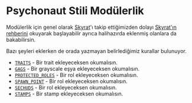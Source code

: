 # Psychonaut Stili Modülerlik

Modülerlik için genel olarak [Skyrat](https://github.com/Skyrat-SS13/Skyrat-tg)'ı takip ettiğimizden dolayı [Skyrat'ın rehberini](https://github.com/Skyrat-SS13/Skyrat-tg/blob/master/modular_skyrat/readme.md) okuyarak başlayabilir ayrıca halihazırda eklenmiş olanlara da bakabilirsin.

Bazı şeyleri eklerken de orada yazmayan belirlediğimiz kurallar bulunuyor.

- [`TRAITS`](modules/traits/README.md "modular_psychonaut/modules/traits/README.md") - Bir trait ekleyeceksen okumalısın.
- [`GAGS`](modules/GAGS/README.md "modular_psychonaut/modules/GAGS/README.md") - Bir grayscale eşya ekleyeceksen okumalısın.
- [`PROTECTED_ROLES`](modules/protected_roles/README.md "modular_psychonaut/modules/protected_roles/README.md") - Bir rol ekleyeceksen okumalısın.
- [`SPAWN_POINT`](modules/spawn_point/README.md "modular_psychonaut/modules/spawn_point/README.md") - Bir rol ekleyeceksen okumalısın.
- [`SECHUDS`](modules/sechuds/README.md "modular_psychonaut/modules/sechuds/README.md") - Bir rol ekleyeceksen okumalısın.
- [`STAMPS`](modules/stamps/README.md "modular_psychonaut/modules/stamps/README.md") - Bir stamp ekleyeceksen okumalısın.
